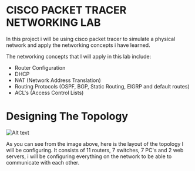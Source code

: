 # CISCO PACKET TRACER NETWORKING LAB
In this project i will be using cisco packet tracer to simulate a physical network and apply the networking concepts i have learned.

The networking concepts that I will apply in this lab include:
 - Router Configuration
 - DHCP
 - NAT (Network Address Translation)
 - Routing Protocols (OSPF, BGP, Static Routing, EIGRP and default routes)
 - ACL's (Access Control Lists)


# Designing The Topology
![Alt text](https://github.com/user-attachments/assets/1703f6e5-9853-494c-ab78-2f83d094ccb6)

As you can see from the image above, here is the layout of the topology I will be configuring.
It consists of 11 routers, 7 switches, 7 PC's and 2 web servers, i will be configuring everything on the network to be able to communicate with each other. 







